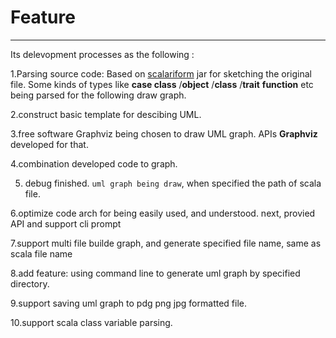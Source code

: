 # Feature

--------
Its delevopment processes as the following :

1.Parsing source code:  Based on [scalariform](http://scala-ide.github.com/scalariform/) jar for sketching the original file.
   Some kinds of types like **case class** /**object** /**class** /**trait** **function** etc being parsed for the following draw graph.
  
2.construct basic template for descibing UML.  

3.free software Graphviz being chosen to draw UML graph. APIs **Graphviz** developed for that.

4.combination developed code to graph.

5. debug finished. `uml graph being draw`, when specified the path of scala file.

6.optimize code arch for being easily used, and understood. next, provied API and support cli prompt

7.support multi file builde graph, and generate specified file name, same as scala file name 

8.add feature: using command line to generate uml graph by specified directory.

9.support  saving uml graph to pdg png jpg formatted file. 

10.support scala class variable parsing.


   

